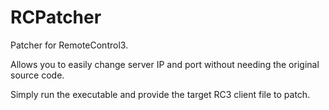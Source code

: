 # RCPatcher

Patcher for RemoteControl3.

Allows you to easily change server IP and port without needing the original source code.  

Simply run the executable and provide the target RC3 client file to patch.